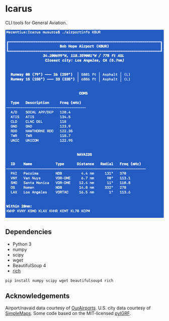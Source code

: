 # Icarus
 CLI tools for General Aviation.

![Example](https://github.com/musurca/Icarus/raw/master/images/screen.png)

## Dependencies
* Python 3
* numpy
* scipy 
* wget 
* BeautifulSoup 4
* [rich](https://github.com/willmcgugan/rich)

```
pip install numpy scipy wget beautifulsoup4 rich
```

## Acknowledgements
Airport/navaid data courtesy of [OurAirports](http://ourairports.com).
U.S. city data courtesy of [SimpleMaps](https://simplemaps.com/data/us-cities).
Some code based on the MIT-licensed [pyIGRF](https://github.com/zzyztyy/pyIGRF).